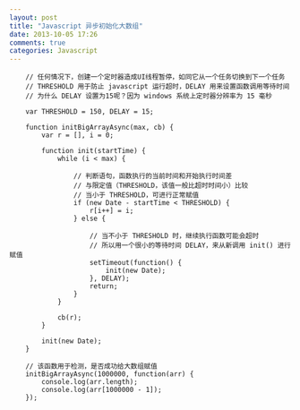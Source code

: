 ```yaml
---
layout: post
title: "Javascript 异步初始化大数组"
date: 2013-10-05 17:26
comments: true
categories: Javascript
---
```

		// 任何情况下，创建一个定时器造成UI线程暂停，如同它从一个任务切换到下一个任务
		// THRESHOLD 用于防止 javascript 运行超时，DELAY 用来设置函数调用等待时间
		// 为什么 DELAY 设置为15呢？因为 windows 系统上定时器分辨率为 15 毫秒

		var THRESHOLD = 150, DELAY = 15;

		function initBigArrayAsync(max, cb) {
		    var r = [], i = 0;

		    function init(startTime) {
		        while (i < max) {

		        	// 判断语句，函数执行的当前时间和开始执行时间差
		        	// 与限定值（THRESHOLD，该值一般比超时时间小）比较
		        	// 当小于 THRESHOLD，可进行正常赋值
		            if (new Date - startTime < THRESHOLD) {
		                r[i++] = i;
		            } else {
<!-- more -->
		            	// 当不小于 THRESHOLD 时，继续执行函数可能会超时
		            	// 所以用一个很小的等待时间 DELAY，来从新调用 init() 进行赋值
		                setTimeout(function() {
		                    init(new Date);
		                }, DELAY);
		                return;
		            }
		        }

		        cb(r);
		    }

		    init(new Date);
		}

		// 该函数用于检测，是否成功给大数组赋值
		initBigArrayAsync(1000000, function(arr) {
		    console.log(arr.length);
		    console.log(arr[1000000 - 1]);
		});